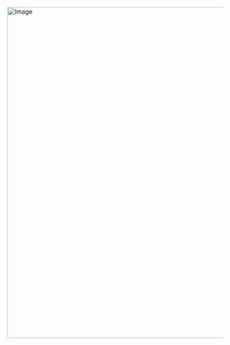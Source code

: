<img width="733" height="772" alt="Image" src="https://github.com/user-attachments/assets/bd4fab24-a898-4119-b599-dd1eca5059d6" />